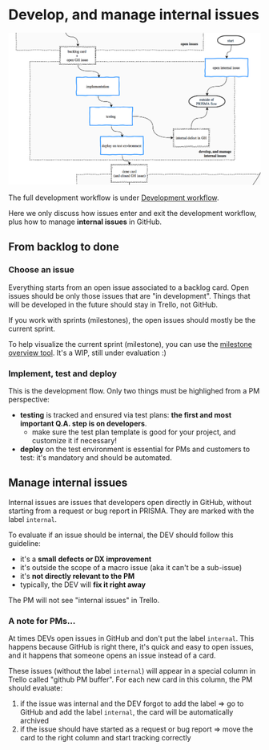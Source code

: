 # Develop, and manage internal issues

![](/assets/develop_and_manage_internal_issues.png)

The full development workflow is under [Development workflow](../workflow/README.md).

Here we only discuss how issues enter and exit the development workflow, plus how to manage **internal issues** in GitHub.

## From backlog to done

### Choose an issue

Everything starts from an open issue associated to a backlog card. Open issues should be only those issues that are "in development". Things that will be developed in the future should stay in Trello, not GitHub.

If you work with sprints (milestones), the open issues should mostly be the current sprint.

To help visualize the current sprint (milestone), you can use the [milestone overview tool](https://github.com/buildo/core/issues/201). It's a WIP, still under evaluation :)

### Implement, test and deploy

This is the development flow. Only two things must be highlighed from a PM perspective:

* **testing** is tracked and ensured via test plans: **the first and most important Q.A. step is on developers**.
  * make sure the test plan template is good for your project, and customize it if necessary!
* **deploy** on the test environment is essential for PMs and customers to test: it's mandatory and should be automated.

## Manage internal issues

Internal issues are issues that developers open directly in GitHub, without starting from a request or bug report in PRISMA. They are marked with the label `internal`.

To evaluate if an issue should be internal, the DEV should follow this guideline:

* it's a **small** **defects or DX improvement**
* it's outside the scope of a macro issue (aka it can't be a sub-issue)
* it's **not directly relevant to the PM**
* typically, the DEV will **fix it right away**

The PM will not see "internal issues" in Trello.

### A note for PMs...

At times DEVs open issues in GitHub and don't put the label `internal`. This happens because GitHub is right there, it's quick and easy to open issues, and it happens that someone opens an issue instead of a card.

These issues (without the label `internal`) will appear in a special column in Trello called "github PM buffer". For each new card in this column, the PM should evaluate:

1. if the issue was internal and the DEV forgot to add the label => go to GitHub and add the label `internal`, the card will be automatically archived
2. if the issue should have started as a request or bug report => move the card to the right column and start tracking correctly



